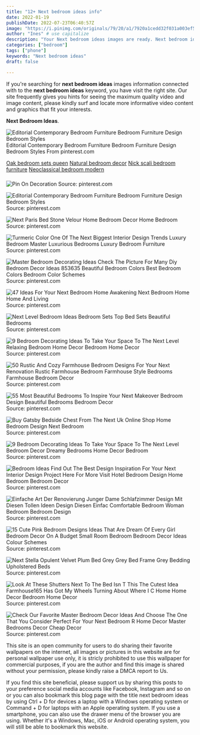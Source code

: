 ```yaml
---
title: "12+ Next bedroom ideas info"
date: 2022-01-19
publishDate: 2022-07-23T06:40:57Z
image: "https://i.pinimg.com/originals/79/20/a1/7920a1cedd32f031a003ef5dc136cb96.jpg"
author: "Ines" # use capitalize
description: "Your Next bedroom ideas images are ready. Next bedroom ideas are a topic that is being searched for and liked by netizens today. You can Find and Download the Next bedroom ideas files here. Find and Download all royalty-free photos and vectors."
categories: ["bedroom"]
tags: ["phone"]
keywords: "Next bedroom ideas"
draft: false

---
```


If you're searching for **next bedroom ideas** images information connected with to the **next bedroom ideas** keyword, you have visit the right  site.  Our site frequently  gives you  hints  for seeing  the maximum  quality video and image  content, please kindly surf and locate more informative video content and graphics  that fit your interests.

**Next Bedroom Ideas**. 

![Editorial Contemporary Bedroom Furniture Bedroom Furniture Design Bedroom Styles](https://i.pinimg.com/originals/1b/9a/e2/1b9ae2a71f82a0e7ee5e88cb7a6d600b.jpg "Editorial Contemporary Bedroom Furniture Bedroom Furniture Design Bedroom Styles")
Editorial Contemporary Bedroom Furniture Bedroom Furniture Design Bedroom Styles From pinterest.com

[Oak bedroom sets queen](/oak-bedroom-sets-queen/)
[Natural bedroom decor](/natural-bedroom-decor/)
[Nick scali bedroom furniture](/nick-scali-bedroom-furniture/)
[Neoclassical bedroom modern](/neoclassical-bedroom-modern/)



### 

 


![Pin On Decoration](https://i.pinimg.com/originals/06/48/1b/06481b48681c5581ca000e6756cb9060.png "Pin On Decoration")
Source: pinterest.com

 

![Editorial Contemporary Bedroom Furniture Bedroom Furniture Design Bedroom Styles](https://i.pinimg.com/originals/1b/9a/e2/1b9ae2a71f82a0e7ee5e88cb7a6d600b.jpg "Editorial Contemporary Bedroom Furniture Bedroom Furniture Design Bedroom Styles")
Source: pinterest.com

 

![Next Paris Bed Stone Velour Home Bedroom Decor Home Bedroom](https://i.pinimg.com/originals/40/4b/a5/404ba59e2bd063ade1f101f25ddf18ec.jpg "Next Paris Bed Stone Velour Home Bedroom Decor Home Bedroom")
Source: pinterest.com

 

![Turmeric Color One Of The Next Biggest Interior Design Trends Luxury Bedroom Master Luxurious Bedrooms Luxury Bedroom Furniture](https://i.pinimg.com/564x/59/8f/bc/598fbc8c74abffb238063e392f554785.jpg "Turmeric Color One Of The Next Biggest Interior Design Trends Luxury Bedroom Master Luxurious Bedrooms Luxury Bedroom Furniture")
Source: pinterest.com

 

![Master Bedroom Decorating Ideas Check The Picture For Many Diy Bedroom Decor Ideas 853635 Beautiful Bedroom Colors Best Bedroom Colors Bedroom Color Schemes](https://i.pinimg.com/originals/21/cd/0d/21cd0d0dc1dcc3468dcc68017b3797e7.jpg "Master Bedroom Decorating Ideas Check The Picture For Many Diy Bedroom Decor Ideas 853635 Beautiful Bedroom Colors Best Bedroom Colors Bedroom Color Schemes")
Source: pinterest.com

 

![47 Ideas For Your Next Bedroom Home Awakening Next Bedroom Home Home And Living](https://i.pinimg.com/originals/75/eb/6f/75eb6f5256d123fe7378b88c9fbe6943.png "47 Ideas For Your Next Bedroom Home Awakening Next Bedroom Home Home And Living")
Source: pinterest.com

 

![Next Level Bedroom Ideas Bedroom Sets Top Bed Sets Beautiful Bedrooms](https://i.pinimg.com/originals/24/dd/4b/24dd4bac58fafa475e0dd139519fd3d5.png "Next Level Bedroom Ideas Bedroom Sets Top Bed Sets Beautiful Bedrooms")
Source: pinterest.com

 

![9 Bedroom Decorating Ideas To Take Your Space To The Next Level Relaxing Bedroom Home Decor Bedroom Home Decor](https://i.pinimg.com/originals/16/d2/6e/16d26e45ef7b57c8f28dd9472a12878c.jpg "9 Bedroom Decorating Ideas To Take Your Space To The Next Level Relaxing Bedroom Home Decor Bedroom Home Decor")
Source: pinterest.com

 

![50 Rustic And Cozy Farmhouse Bedroom Designs For Your Next Renovation Rustic Farmhouse Bedroom Farmhouse Style Bedrooms Farmhouse Bedroom Decor](https://i.pinimg.com/originals/01/cd/c5/01cdc541b798eab0e46a57f9a39f7125.png "50 Rustic And Cozy Farmhouse Bedroom Designs For Your Next Renovation Rustic Farmhouse Bedroom Farmhouse Style Bedrooms Farmhouse Bedroom Decor")
Source: pinterest.com

 

![55 Most Beautiful Bedrooms To Inspire Your Next Makeover Bedroom Design Beautiful Bedrooms Bedroom Decor](https://i.pinimg.com/originals/11/38/9d/11389de5283213fbb01c423b6341dc49.jpg "55 Most Beautiful Bedrooms To Inspire Your Next Makeover Bedroom Design Beautiful Bedrooms Bedroom Decor")
Source: pinterest.com

 

![Buy Gatsby Bedside Chest From The Next Uk Online Shop Home Bedroom Design Next Bedroom](https://i.pinimg.com/originals/38/74/3a/38743a5e9525c36f496915dbee404c99.jpg "Buy Gatsby Bedside Chest From The Next Uk Online Shop Home Bedroom Design Next Bedroom")
Source: pinterest.com

 

![9 Bedroom Decorating Ideas To Take Your Space To The Next Level Bedroom Decor Dreamy Bedrooms Home Decor Bedroom](https://i.pinimg.com/originals/98/70/0a/98700ab0d85f8d23a82303f3d1bd1fd5.jpg "9 Bedroom Decorating Ideas To Take Your Space To The Next Level Bedroom Decor Dreamy Bedrooms Home Decor Bedroom")
Source: pinterest.com

 

![Bedroom Ideas Find Out The Best Design Inspiration For Your Next Interior Design Project Here For More Visit Hotel Bedroom Design Home Bedroom Bedroom Decor](https://i.pinimg.com/564x/6f/a2/3e/6fa23efc062284214c4775520fe8a65e.jpg "Bedroom Ideas Find Out The Best Design Inspiration For Your Next Interior Design Project Here For More Visit Hotel Bedroom Design Home Bedroom Bedroom Decor")
Source: pinterest.com

 

![Einfache Art Der Renovierung Junger Dame Schlafzimmer Design Mit Diesen Tollen Ideen Design Diesen Einfac Comfortable Bedroom Woman Bedroom Bedroom Design](https://i.pinimg.com/originals/2b/30/cc/2b30cc4bafdc828e9033fac542f7ffc5.jpg "Einfache Art Der Renovierung Junger Dame Schlafzimmer Design Mit Diesen Tollen Ideen Design Diesen Einfac Comfortable Bedroom Woman Bedroom Bedroom Design")
Source: pinterest.com

 

![15 Cute Pink Bedroom Designs Ideas That Are Dream Of Every Girl Bedroom Decor On A Budget Small Room Bedroom Bedroom Decor Ideas Colour Schemes](https://i.pinimg.com/736x/c5/aa/73/c5aa736172b5e4d70d8edbf0b8697a38.jpg "15 Cute Pink Bedroom Designs Ideas That Are Dream Of Every Girl Bedroom Decor On A Budget Small Room Bedroom Bedroom Decor Ideas Colour Schemes")
Source: pinterest.com

 

![Next Stella Opulent Velvet Plum Bed Grey Grey Bed Frame Grey Bedding Upholstered Beds](https://i.pinimg.com/736x/0f/29/eb/0f29eb1be0f5767e3ee51e7d8b232ba0.jpg "Next Stella Opulent Velvet Plum Bed Grey Grey Bed Frame Grey Bedding Upholstered Beds")
Source: pinterest.com

 

![Look At These Shutters Next To The Bed Isn T This The Cutest Idea Farmhouse165 Has Got My Wheels Turning About Where I C Home Home Decor Bedroom Home Decor](https://i.pinimg.com/originals/21/1c/ff/211cffb86b89a94a0702df523dbb93f5.jpg "Look At These Shutters Next To The Bed Isn T This The Cutest Idea Farmhouse165 Has Got My Wheels Turning About Where I C Home Home Decor Bedroom Home Decor")
Source: pinterest.com

 

![Check Our Favorite Master Bedroom Decor Ideas And Choose The One That You Consider Perfect For Your Next Bedroom R Home Decor Master Bedrooms Decor Cheap Decor](https://i.pinimg.com/originals/79/20/a1/7920a1cedd32f031a003ef5dc136cb96.jpg "Check Our Favorite Master Bedroom Decor Ideas And Choose The One That You Consider Perfect For Your Next Bedroom R Home Decor Master Bedrooms Decor Cheap Decor")
Source: pinterest.com

 

This site is an open community for users to do sharing their favorite wallpapers on the internet, all images or pictures in this website are for personal wallpaper use only, it is stricly prohibited to use this wallpaper for commercial purposes, if you are the author and find this image is shared without your permission, please kindly raise a DMCA report to Us.

If you find this site beneficial, please support us by sharing this posts to your preference social media accounts like Facebook, Instagram and so on or you can also bookmark this blog page with the title next bedroom ideas by using Ctrl + D for devices a laptop with a Windows operating system or Command + D for laptops with an Apple operating system. If you use a smartphone, you can also use the drawer menu of the browser you are using. Whether it's a Windows, Mac, iOS or Android operating system, you will still be able to bookmark this website.
